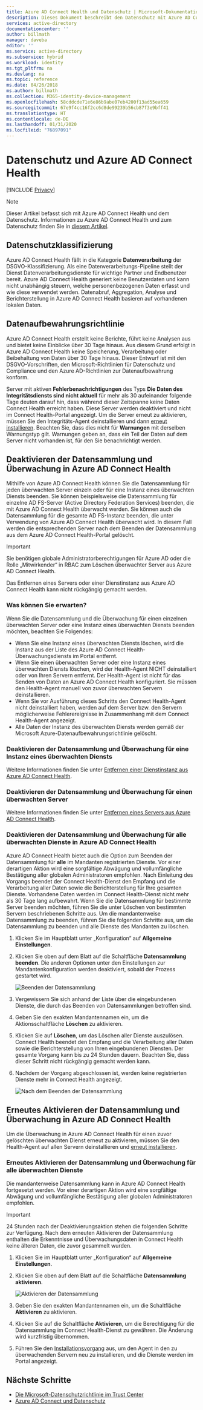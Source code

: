 ```yaml
---
title: Azure AD Connect Health und Datenschutz | Microsoft-Dokumentation
description: Dieses Dokument beschreibt den Datenschutz mit Azure AD Connect Health.
services: active-directory
documentationcenter: ''
author: billmath
manager: daveba
editor: ''
ms.service: active-directory
ms.subservice: hybrid
ms.workload: identity
ms.tgt_pltfrm: na
ms.devlang: na
ms.topic: reference
ms.date: 04/26/2018
ms.author: billmath
ms.collection: M365-identity-device-management
ms.openlocfilehash: 58cddcde71e6e86b9abe07eb4200f13ad55ea659
ms.sourcegitcommit: 67e9f4cc16f2cc6d8de99239b56cb87f3e9bff41
ms.translationtype: HT
ms.contentlocale: de-DE
ms.lasthandoff: 01/31/2020
ms.locfileid: "76897091"
---
```

# <a name="user-privacy-and-azure-ad-connect-health"></a>Datenschutz und Azure AD Connect Health 

[!INCLUDE [Privacy](../../../includes/gdpr-intro-sentence.md)]

>[!NOTE] 
>Dieser Artikel befasst sich mit Azure AD Connect Health und dem Datenschutz.  Informationen zu Azure AD Connect Health und zum Datenschutz finden Sie in [diesem Artikel](reference-connect-user-privacy.md).

## <a name="user-privacy-classification"></a>Datenschutzklassifizierung
Azure AD Connect Health fällt in die Kategorie **Datenverarbeitung** der DSGVO-Klassifizierung. Als eine Datenverarbeitungs-Pipeline stellt der Dienst Datenverarbeitungsdienste für wichtige Partner und Endbenutzer bereit. Azure AD Connect Health generiert keine Benutzerdaten und kann nicht unabhängig steuern, welche personenbezogenen Daten erfasst und wie diese verwendet werden. Datenabruf, Aggregation, Analyse und Berichterstellung in Azure AD Connect Health basieren auf vorhandenen lokalen Daten. 

## <a name="data-retention-policy"></a>Datenaufbewahrungsrichtlinie
Azure AD Connect Health erstellt keine Berichte, führt keine Analysen aus und bietet keine Einblicke über 30 Tage hinaus. Aus diesem Grund erfolgt in Azure AD Connect Health keine Speicherung, Verarbeitung oder Beibehaltung von Daten über 30 Tage hinaus. Dieser Entwurf ist mit den DSGVO-Vorschriften, den Microsoft-Richtlinien für Datenschutz und Compliance und den Azure AD-Richtlinien zur Datenaufbewahrung konform. 

Server mit aktiven **Fehlerbenachrichtigungen** des Typs **Die Daten des Integritätsdiensts sind nicht aktuell** für mehr als 30 aufeinander folgende Tage deuten darauf hin, dass während dieser Zeitspanne keine Daten Connect Health erreicht haben. Diese Server werden deaktiviert und nicht im Connect Health-Portal angezeigt. Um die Server erneut zu aktivieren, müssen Sie den Integritäts-Agent deinstallieren und dann [erneut installieren](how-to-connect-health-agent-install.md). Beachten Sie, dass dies nicht für **Warnungen** mit derselben Warnungstyp gilt. Warnungen geben an, dass ein Teil der Daten auf dem Server nicht vorhanden ist, für den Sie benachrichtigt werden. 
 
## <a name="disable-data-collection-and-monitoring-in-azure-ad-connect-health"></a>Deaktivieren der Datensammlung und Überwachung in Azure AD Connect Health
Mithilfe von Azure AD Connect Health können Sie die Datensammlung für jeden überwachten Server einzeln oder für eine Instanz eines überwachten Diensts beenden. Sie können beispielsweise die Datensammlung für einzelne AD FS-Server (Active Directory Federation Services) beenden, die mit Azure AD Connect Health überwacht werden. Sie können auch die Datensammlung für die gesamte AD FS-Instanz beenden, die unter Verwendung von Azure AD Connect Health überwacht wird. In diesem Fall werden die entsprechenden Server nach dem Beenden der Datensammlung aus dem Azure AD Connect Health-Portal gelöscht. 

>[!IMPORTANT]
> Sie benötigen globale Administratorberechtigungen für Azure AD oder die Rolle „Mitwirkender“ in RBAC zum Löschen überwachter Server aus Azure AD Connect Health.
>
> Das Entfernen eines Servers oder einer Dienstinstanz aus Azure AD Connect Health kann nicht rückgängig gemacht werden. 

### <a name="what-to-expect"></a>Was können Sie erwarten?
Wenn Sie die Datensammlung und die Überwachung für einen einzelnen überwachten Server oder eine Instanz eines überwachten Diensts beenden möchten, beachten Sie Folgendes:

- Wenn Sie eine Instanz eines überwachten Diensts löschen, wird die Instanz aus der Liste des Azure AD Connect Health-Überwachungsdiensts im Portal entfernt. 
- Wenn Sie einen überwachten Server oder eine Instanz eines überwachten Diensts löschen, wird der Health-Agent NICHT deinstalliert oder von Ihren Servern entfernt. Der Health-Agent ist nicht für das Senden von Daten an Azure AD Connect Health konfiguriert. Sie müssen den Health-Agent manuell von zuvor überwachten Servern deinstallieren.
- Wenn Sie vor Ausführung dieses Schritts den Connect Health-Agent nicht deinstalliert haben, werden auf dem Server bzw. den Servern möglicherweise Fehlerereignisse in Zusammenhang mit dem Connect Health-Agent angezeigt.
- Alle Daten der Instanz des überwachten Diensts werden gemäß der Microsoft Azure-Datenaufbewahrungsrichtlinie gelöscht.

### <a name="disable-data-collection-and-monitoring-for-an-instance-of-a-monitored-service"></a>Deaktivieren der Datensammlung und Überwachung für eine Instanz eines überwachten Diensts
Weitere Informationen finden Sie unter [Entfernen einer Dienstinstanz aus Azure AD Connect Health](how-to-connect-health-operations.md#delete-a-service-instance-from-azure-ad-connect-health-service).

### <a name="disable-data-collection-and-monitoring-for-a-monitored-server"></a>Deaktivieren der Datensammlung und Überwachung für einen überwachten Server
Weitere Informationen finden Sie unter [Entfernen eines Servers aus Azure AD Connect Health](how-to-connect-health-operations.md#delete-a-server-from-the-azure-ad-connect-health-service).

### <a name="disable-data-collection-and-monitoring-for-all-monitored-services-in-azure-ad-connect-health"></a>Deaktivieren der Datensammlung und Überwachung für alle überwachten Dienste in Azure AD Connect Health
Azure AD Connect Health bietet auch die Option zum Beenden der Datensammlung für **alle** im Mandanten registrierten Dienste. Vor einer derartigen Aktion wird eine sorgfältige Abwägung und vollumfängliche Bestätigung aller globalen Administratoren empfohlen. Nach Einleitung des Vorgangs beendet der Connect Health-Dienst den Empfang und die Verarbeitung aller Daten sowie die Berichterstellung für Ihre gesamten Dienste. Vorhandene Daten werden im Connect Health-Dienst nicht mehr als 30 Tage lang aufbewahrt.
Wenn Sie die Datensammlung für bestimmte Server beenden möchten, führen Sie die unter Löschen von bestimmten Servern beschriebenen Schritte aus. Um die mandantenweise Datensammlung zu beenden, führen Sie die folgenden Schritte aus, um die Datensammlung zu beenden und alle Dienste des Mandanten zu löschen.

1. Klicken Sie im Hauptblatt unter „Konfiguration“ auf **Allgemeine Einstellungen**. 
2. Klicken Sie oben auf dem Blatt auf die Schaltfläche **Datensammlung beenden**. Die anderen Optionen unter den Einstellungen zur Mandantenkonfiguration werden deaktiviert, sobald der Prozess gestartet wird.  
 
   ![Beenden der Datensammlung](./media/reference-connect-health-user-privacy/gdpr4.png)
  
3. Vergewissern Sie sich anhand der Liste über die eingebundenen Dienste, die durch das Beenden von Datensammlungen betroffen sind. 
4. Geben Sie den exakten Mandantennamen ein, um die Aktionsschaltfläche **Löschen** zu aktivieren.
5. Klicken Sie auf **Löschen**, um das Löschen aller Dienste auszulösen. Connect Health beendet den Empfang und die Verarbeitung aller Daten sowie die Berichterstellung von Ihren eingebundenen Diensten. Der gesamte Vorgang kann bis zu 24 Stunden dauern. Beachten Sie, dass dieser Schritt nicht rückgängig gemacht werden kann. 
6. Nachdem der Vorgang abgeschlossen ist, werden keine registrierten Dienste mehr in Connect Health angezeigt. 

   ![Nach dem Beenden der Datensammlung](./media/reference-connect-health-user-privacy/gdpr5.png)

## <a name="re-enable-data-collection-and-monitoring-in-azure-ad-connect-health"></a>Erneutes Aktivieren der Datensammlung und Überwachung in Azure AD Connect Health
Um die Überwachung in Azure AD Connect Health für einen zuvor gelöschten überwachten Dienst erneut zu aktivieren, müssen Sie den Health-Agent auf allen Servern deinstallieren und [erneut installieren](how-to-connect-health-agent-install.md).

### <a name="re-enable-data-collection-and-monitoring-for-all-monitored-services"></a>Erneutes Aktivieren der Datensammlung und Überwachung für alle überwachten Dienste

Die mandantenweise Datensammlung kann in Azure AD Connect Health fortgesetzt werden. Vor einer derartigen Aktion wird eine sorgfältige Abwägung und vollumfängliche Bestätigung aller globalen Administratoren empfohlen.

>[!IMPORTANT]
> 24 Stunden nach der Deaktivierungsaktion stehen die folgenden Schritte zur Verfügung.
> Nach dem erneuten Aktivieren der Datensammlung enthalten die Erkenntnisse und Überwachungsdaten in Connect Health keine älteren Daten, die zuvor gesammelt wurden. 

1. Klicken Sie im Hauptblatt unter „Konfiguration“ auf **Allgemeine Einstellungen**. 
2. Klicken Sie oben auf dem Blatt auf die Schaltfläche **Datensammlung aktivieren**. 
 
   ![Aktivieren der Datensammlung](./media/reference-connect-health-user-privacy/gdpr6.png)
 
3. Geben Sie den exakten Mandantennamen ein, um die Schaltfläche **Aktivieren** zu aktivieren.
4. Klicken Sie auf die Schaltfläche **Aktivieren**, um die Berechtigung für die Datensammlung im Connect Health-Dienst zu gewähren. Die Änderung wird kurzfristig übernommen. 
5. Führen Sie den [Installationsvorgang](how-to-connect-health-agent-install.md) aus, um den Agent in den zu überwachenden Servern neu zu installieren, und die Dienste werden im Portal angezeigt.  


## <a name="next-steps"></a>Nächste Schritte
* [Die Microsoft-Datenschutzrichtlinie im Trust Center](https://www.microsoft.com/trustcenter)
* [Azure AD Connect und Datenschutz](reference-connect-user-privacy.md)

